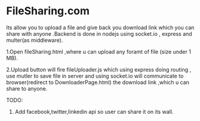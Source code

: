 # FileSharing.com
Its allow you to upload a file and give back you download link which you can share with anyone .Backend is done in nodejs using socket.io , express and multer(as middleware).


1.Open fileSharing.html ,where u can upload any foramt of file (size under 1 MB).

2.Upload button will fire fileUploader.js which using express doing routing , use mutler to save file in server and using socket.io will
	communicate to browser(redirect to DownloaderPage.html) the download link ,which u can share to anyone. 



TODO:

1. Add facebook,twitter,linkedin api so user can share it on its wall.
